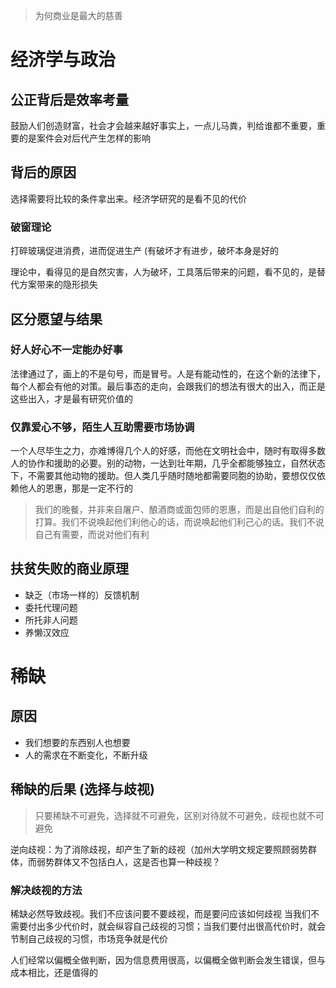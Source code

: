 > 为何商业是最大的慈善

# 经济学与政治
## 公正背后是效率考量
鼓励人们创造财富，社会才会越来越好事实上，一点儿马粪，判给谁都不重要，重要的是案件会对后代产生怎样的影响

## 背后的原因
选择需要将比较的条件拿出来。经济学研究的是看不见的代价

### 破窗理论
打碎玻璃促进消费，进而促进生产 (有破坏才有进步，破坏本身是好的

理论中，看得见的是自然灾害，人为破坏，工具落后带来的问题，看不见的，是替代方案带来的隐形损失
## 区分愿望与结果
### 好人好心不一定能办好事
法律通过了，画上的不是句号，而是冒号。人是有能动性的，在这个新的法律下，每个人都会有他的对策。最后事态的走向，会跟我们的想法有很大的出入，而正是这些出入，才是最有研究价值的
### 仅靠爱心不够，陌生人互助需要市场协调 
一个人尽毕生之力，亦难博得几个人的好感，而他在文明社会中，随时有取得多数人的协作和援助的必要。别的动物，一达到壮年期，几乎全都能够独立，自然状态下，不需要其他动物的援助。但人类几乎随时随地都需要同胞的协助，要想仅仅依赖他人的恩惠，那是一定不行的

> 我们的晚餐，并非来自屠户、酿酒商或面包师的恩惠，而是出自他们自利的打算。我们不说唤起他们利他心的话，而说唤起他们利己心的话。我们不说自己有需要，而说对他们有利
## 扶贫失败的商业原理
* 缺乏（市场一样的）反馈机制
* 委托代理问题
* 所托非人问题
* 养懒汉效应
# 稀缺
## 原因
* 我们想要的东西别人也想要
* 人的需求在不断变化，不断升级
## 稀缺的后果 (选择与歧视)
> 只要稀缺不可避免，选择就不可避免，区别对待就不可避免，歧视也就不可避免

逆向歧视：为了消除歧视，却产生了新的歧视（加州大学明文规定要照顾弱势群体，而弱势群体又不包括白人，这是否也算一种歧视？
### 解决歧视的方法
稀缺必然导致歧视。我们不应该问要不要歧视，而是要问应该如何歧视
当我们不需要付出多少代价时，就会纵容自己歧视的习惯；当我们要付出很高代价时，就会节制自己歧视的习惯，市场竞争就是代价

人们经常以偏概全做判断，因为信息费用很高，以偏概全做判断会发生错误，但与成本相比，还是值得的